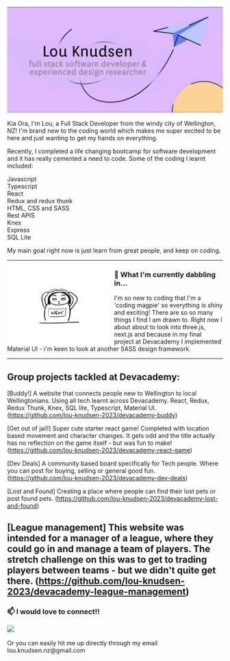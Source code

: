 <p align="center">
  <img src="banner.png">
</p>



Kia Ora, I'm Lou, a Full Stack Developer from the windy city of Wellington, NZ! I'm brand new to the coding world which makes me super excited to be here and just wanting to get my hands on everything.

Recently, I completed a life changing bootcamp for software development and it has really cemented a need to code.
Some of the coding I learnt included:  

Javascript
<br>
Typescript
<br>
React
<br>
Redux and redux thunk
<br>
HTML, CSS and SASS
<br>
Rest APIS
<br>
Knex
<br>
Express
<br>
SQL Lite

My main goal right now is just learn from great people, and keep on coding. 
 
 ---
 
 <p>
  <img width="250" align='left' src="newperson.jpg">
</p>
 
### 🌱 What I'm currently dabbling in...

I'm so new to coding that I'm a 'coding magpie' so everything is shiny and exciting! There are so so many things I find I am drawn to. 
Right now I about about to look into three.js, next.js and because in my final project at Devacademy I implemented Material UI -  i'm keen to look at another SASS design framework.

 ---
 
 <h2>
  Group projects tackled at Devacademy:
</h2>

[Buddy!] 
A website that connects people new to Wellington to local Wellingtonians. Using all tech learnt across Devacademy. React, Redux, Redux Thunk, Knex, SQL lite, Typescript, Material UI. 
(https://github.com/lou-knudsen-2023/devacademy-buddy)

[Get out of jail!] 
Super cute starter react game! Completed with location based movement and character changes. It gets odd and the title actually has no reflection on the game itself - but was fun to make! 
(https://github.com/lou-knudsen-2023/devacademy-react-game)

[Dev Deals] 
A community based board specifically for Tech people. Where you can post for buying, selling or general good fun. 
(https://github.com/lou-knudsen-2023/devacademy-dev-deals)

[Lost and Found] 
Creating a place where people can find their lost pets or post found pets. 
(https://github.com/lou-knudsen-2023/devacademy-lost-and-found)

[League management] 
This website was intended for a manager of a league, where they could go in and manage a team of players. 
The stretch challenge on this was to get to trading players between teams - but we didn't quite get there. 
(https://github.com/lou-knudsen-2023/devacademy-league-management)
 ---
 
 <h3>
 📫 I would love to connect!!
</h3>
<p>
  <a href="https://www.linkedin.com/in/lou-knudsen-899125b0/"><img height="50" src="https://cdn2.iconfinder.com/data/icons/social-aquiocons/512/Aquicon-Linkedin.png"/></a> 

</p>
<p>  
  Or you can easily hit me up directly through my email lou.knudsen.nz@gmail.com
</p>
